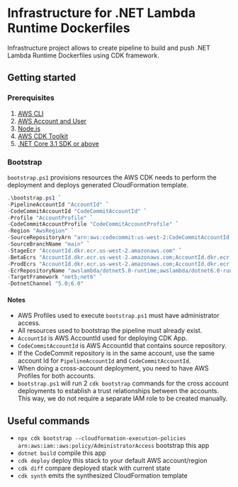 # Infrastructure for .NET Lambda Runtime Dockerfiles

Infrastructure project allows to create pipeline to build and push .NET Lambda Runtime Dockerfiles using CDK framework.

## Getting started
### Prerequisites
1. [AWS CLI](https://aws.amazon.com/cli/)
2. [AWS Account and User](https://portal.aws.amazon.com/billing/signup)
3. [Node.js](https://nodejs.org/)
4. [AWS CDK Toolkit](https://www.npmjs.com/package/aws-cdk)
5. [.NET Core 3.1 SDK or above](https://dotnet.microsoft.com/download)

### Bootstrap

`bootstrap.ps1` provisions resources the AWS CDK needs to perform the deployment and deploys generated CloudFormation template.

```powershell
.\bootstrap.ps1 `
-PipelineAccountId "AccountId" `
-CodeCommitAccountId "CodeCommitAccountId" `
-Profile "AccountProfile" `
-CodeCommitAccountProfile "CodeCommitAccountProfile" `
-Region "AwsRegion" `
-SourceRepositoryArn "arn:aws:codecommit:us-west-2:CodeCommitAccountId:aws-lambda-dotnet" `
-SourceBranchName "main" `
-StageEcr "AccountId.dkr.ecr.us-west-2.amazonaws.com" `
-BetaEcrs "AccountId.dkr.ecr.us-west-2.amazonaws.com;AccountId.dkr.ecr.us-west-2.amazonaws.com" `
-ProdEcrs "AccountId.dkr.ecr.us-west-2.amazonaws.com;AccountId.dkr.ecr.us-west-2.amazonaws.com" `
-EcrRepositoryName "awslambda/dotnet5.0-runtime;awslambda/dotnet6.0-runtime" `
-TargetFramework "net5;net6" `
-DotnetChannel "5.0;6.0"
```

#### Notes
 - AWS Profiles used to execute `bootstrap.ps1` must have administrator access.
 - All resources used to bootstrap the pipeline must already exist.
 - `AccountId` is AWS AccountId used for deploying CDK App.
 - `CodeCommitAccountId` is AWS AccountId that contains source repository.
 - If the CodeCommit repository is in the same account, use the same account Id for `PipelineAccountId` and `CodeCommitAccountId`.
 - When doing a cross-account deployment, you need to have AWS Profiles for both accounts.
 - `bootstrap.ps1` will run 2 `cdk bootstrap` commands for the cross account deployments to establish a trust relationships between the accounts. This way, we do not require a separate IAM role to be created manually.

## Useful commands
* `npx cdk bootstrap --cloudformation-execution-policies arn:aws:iam::aws:policy/AdministratorAccess` bootstrap this app
* `dotnet build` compile this app
* `cdk deploy`       deploy this stack to your default AWS account/region
* `cdk diff`         compare deployed stack with current state
* `cdk synth`        emits the synthesized CloudFormation template

